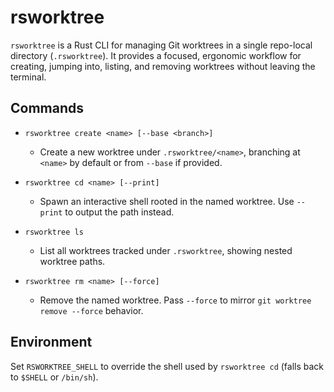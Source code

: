 # rsworktree

`rsworktree` is a Rust CLI for managing Git worktrees in a single repo-local directory (`.rsworktree`). It provides a focused, ergonomic workflow for creating, jumping into, listing, and removing worktrees without leaving the terminal.

## Commands

- `rsworktree create <name> [--base <branch>]`
  - Create a new worktree under `.rsworktree/<name>`, branching at `<name>` by default or from `--base` if provided.

- `rsworktree cd <name> [--print]`
  - Spawn an interactive shell rooted in the named worktree. Use `--print` to output the path instead.

- `rsworktree ls`
  - List all worktrees tracked under `.rsworktree`, showing nested worktree paths.

- `rsworktree rm <name> [--force]`
  - Remove the named worktree. Pass `--force` to mirror `git worktree remove --force` behavior.

## Environment

Set `RSWORKTREE_SHELL` to override the shell used by `rsworktree cd` (falls back to `$SHELL` or `/bin/sh`).

